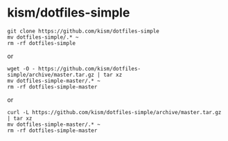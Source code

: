 # kism/dotfiles-simple

    git clone https://github.com/kism/dotfiles-simple
    mv dotfiles-simple/.* ~
    rm -rf dotfiles-simple
or    

    wget -O - https://github.com/kism/dotfiles-simple/archive/master.tar.gz | tar xz
    mv dotfiles-simple-master/.* ~
    rm -rf dotfiles-simple-master
or

    curl -L https://github.com/kism/dotfiles-simple/archive/master.tar.gz | tar xz
    mv dotfiles-simple-master/.* ~
    rm -rf dotfiles-simple-master
